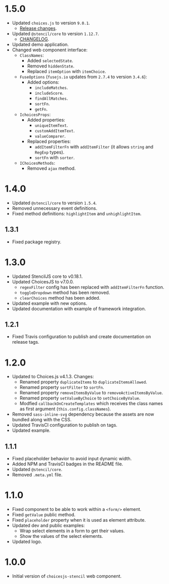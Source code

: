 # 1.5.0

- Updated `choices.js` to version `9.0.1`.
  - [Release changes](https://github.com/jshjohnson/Choices/releases).
- Updated `@stencil/core` to version `1.12.7`.
  - [CHANGELOG](https://github.com/ionic-team/stencil/blob/master/CHANGELOG.md).
- Updated demo application.
- Changed web component interface:
  - `ClassNames`:
    - Added `selectedState`.
    - Removed `hiddenState`.
    - Replaced `itemOption` with `itemChoice`.
  - `FuseOptions` (`fusejs.io` updates from `2.7.4` to version `3.4.6`):
    - Added options:
      - `includeMatches`.
      - `includeScore`.
      - `findAllMatches`.
      - `sortFn`.
      - `getFn`.
  - `IchoicesProps`:
    - Added properties:
      - `uniqueItemText`.
      - `customAddItemText`.
      - `valueComparer`.
    - Replaced properties:
      - `addItemFilterFn` with `addItemFilter` (it allows `string` and `RegExp` types).
      - `sortFn` with `sorter`.
  - `IChoicesMethods`:
    - Removed `ajax` method.

# 1.4.0

- Updated `@stencil/core` to version `1.5.4`.
- Removed unnecessary event definitions.
- Fixed method definitions: `highlightItem` and `unhighlightItem`.

## 1.3.1

- Fixed package registry.

# 1.3.0

- Updated StencilJS core to v0.18.1.
- Updated ChoicesJS to v7.0.0.
  - `regexFilter` config has been replaced with `addItemFilterFn` function.
  - `toggleDropdown` method has been removed.
  - `clearChoices` method has been added.
- Updated example with new options.
- Updated documentation with example of framework integration.

## 1.2.1

- Fixed Travis configuration to publish and create documentation on release tags.

# 1.2.0

- Updated to Choices.js v4.1.3. Changes:
  - Renamed property `duplicateItems` to `duplicateItemsAllowed`.
  - Renamed property `sortFilter` to `sortFn`.
  - Renamed property `removeItemsByValue` to `removeActiveItemsByValue`.
  - Renamed property `setValueByChoice` to `setChoiceByValue`.
  - Modfied `callbackOnCreateTemplates` which receives the class names as first argument (`this.config.classNames`).
- Removed `sass-inline-svg` dependency because the assets are now bundled along with the CSS.
- Updated TravisCI configuration to publish on tags.
- Updated example.

## 1.1.1

- Fixed placeholder behavior to avoid input dynamic width.
- Added NPM and TravisCI badges in the README file.
- Updated `@stencil/core`.
- Removed `.meta.yml` file.

# 1.1.0

- Fixed component to be able to work within a `<form/>` element.
- Fixed `getValue` public method.
- Fixed `placeholder` property when it is used as element attribute.
- Updated dev and public examples:
  - Wrap select elements in a form to get their values.
  - Show the values of the select elements.
- Updated logo.

# 1.0.0

- Initial version of `choicesjs-stencil` web component.
